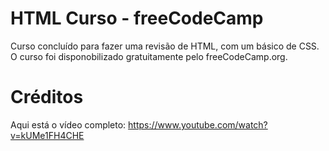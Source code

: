 # HTML Curso - freeCodeCamp
Curso concluído para fazer uma revisão de HTML, com um básico de CSS.
O curso foi disponobilizado gratuitamente pelo freeCodeCamp.org.

# Créditos
Aqui está o vídeo completo: https://www.youtube.com/watch?v=kUMe1FH4CHE